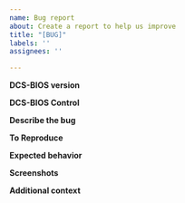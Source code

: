 ```yaml
---
name: Bug report
about: Create a report to help us improve
title: "[BUG]"
labels: ''
assignees: ''

---
```


<!-- The text within these tags are instructions for you when you create the issue. You can, but don't have to delete them. They won't show up in the final issue.  -->

**DCS-BIOS version**
<!-- Version currently used. If you are using the original ```DCS-BIOS (HUB)``` we won't be able to help you. -->

**DCS-BIOS Control**
<!-- When referring to these use the identifier. Eg. ```FLAPS_SWITCH```. -->
<!-- DO NOT just mention bomb selector or guard cover etc. Use the control's ID -->

**Describe the bug**
<!-- A clear and concise description of what the bug is. -->
<!-- Please understand that we don't know how all aircrafts in DCS work. Include enough information. -->

**To Reproduce**
<!-- 
Steps to reproduce the behavior example:
1. Start A-10C mission
2. Send ```FLAPS_SWITCH INC``` to dcs-bios
3. Nothing happens
4. See error
-->

**Expected behavior**
<!-- A clear and concise description of what you expected to happen. -->

**Screenshots**
<!-- If applicable, add screenshots to help explain your problem. -->

**Additional context**
<!-- Add any other context about the problem here. -->
